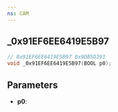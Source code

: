 ```yaml
---
ns: CAM
---
```

## _0x91EF6EE6419E5B97

```c
// 0x91EF6EE6419E5B97 0x9DB5D391
void _0x91EF6EE6419E5B97(BOOL p0);
```


## Parameters
* **p0**: 

